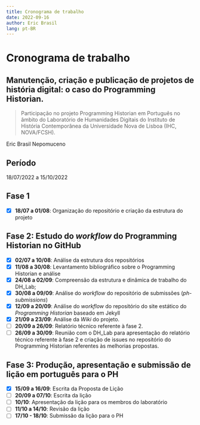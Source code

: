 ```yaml
---
title: Cronograma de trabalho
date: 2022-09-16
author: Eric Brasil
lang: pt-BR
---
```

# Cronograma de trabalho

## Manutenção, criação e publicação de projetos de história digital: o caso do Programming Historian.

>Participação no projeto Programming Historian em Português no âmbito do Laboratório de Humanidades Digitais do Instituto de História Contemporânea da Universidade Nova de Lisboa (IHC, NOVA/FCSH).

Eric Brasil Nepomuceno

## Período

18/07/2022 a 15/10/2022

## Fase 1

- [x] **18/07 a 01/08**: Organização do repositório e criação da estrutura do projeto

## Fase 2: Estudo do *workflow* do **Programming Historian** no GitHub

- [x] **02/07 a 10/08**: Análise da estrutura dos repositórios
- [x] **11/08 a 30/08**: Levantamento bibliográfico sobre o Programming Historian e análise
- [x] **24/08 a 02/09**: Compreensão da estrutura e dinâmica de trabalho do DH_Lab;
- [x] **30/08 a 09/09**: Análise do *workflow* do repositório de submissões (*ph-submissions*)
- [x] **12/09 a 20/09**: Análise do *workflow* do repositório do site estático do *Programming Historian* baseado em Jekyll
- [x] **21/09 a 23/09**: Análise da *Wiki* do projeto.
- [ ] **20/09 a 26/09**: Relatório técnico referente à fase 2.
- [ ] **26/09 a 30/09**: Reunião com o DH_Lab para apresentação do relatório técnico referente à fase 2 e criação de issues no repositório do Programming Historian referentes às melhorias propostas.

## Fase 3: Produção, apresentação e submissão de lição em português para o PH

- [x] **15/09 a 16/09**: Escrita da Proposta de Lição
- [ ] **20/09 a 07/10**: Escrita da lição
- [ ] **10/10**: Apresentação da lição para os membros do laboratório
- [ ] **11/10 a 14/10**: Revisão da lição
- [ ] **17/10 - 18/10**: Submissão da lição para o PH
